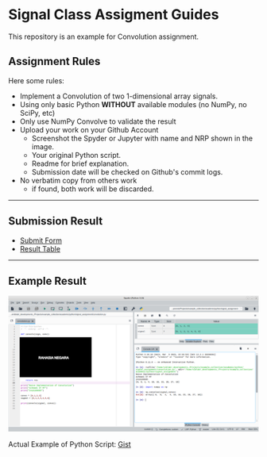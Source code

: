 # Signal Class Assigment Guides

This repository is an example for Convolution assignment.

## Assignment Rules

Here some rules:
- Implement a Convolution of two 1-dimensional array signals.
- Using only basic Python **WITHOUT** available modules (no NumPy, no SciPy, etc)
- Only use NumPy Convolve to validate the result
- Upload your work on your Github Account
	+ Screenshot the Spyder or Jupyter with name and NRP shown in the image.
	+ Your original Python script.
	+ Readme for brief explanation.
	+ Submission date will be checked on Github's commit logs.
- No verbatim copy from others work
	+ if found, both work will be discarded.

---

## Submission Result
- [Submit Form](https://docs.google.com/forms/d/e/1FAIpQLSf2rh-MH9hFuCRdrGVdAGDormalTQZjabJNwtn7J-OcZohZFQ/viewform)
- [Result Table](https://github.com/mekatronik-achmadi/tugas-sinyal/blob/main/Tugas_Python_2/results.md)

---

## Example Result

![image](tugas_konvolusi.png)

Actual Example of Python Script: [Gist](https://gist.github.com/mekatronik-achmadi/3b740945961aae401cc315ca9d441d9b)
